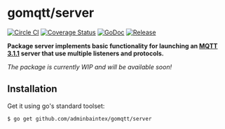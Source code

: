 # gomqtt/server

[![Circle CI](https://img.shields.io/circleci/project/gomqtt/server.svg)](https://circleci.com/gh/gomqtt/server)
[![Coverage Status](https://coveralls.io/repos/gomqtt/server/badge.svg?branch=master&service=github)](https://coveralls.io/github/gomqtt/server?branch=master)
[![GoDoc](https://godoc.org/github.com/adminbaintex/gomqtt/server?status.svg)](http://godoc.org/github.com/adminbaintex/gomqtt/server)
[![Release](https://img.shields.io/github/release/gomqtt/server.svg)](https://github.com/adminbaintex/gomqtt/server/releases)

**Package server implements basic functionality for launching an [MQTT 3.1.1](http://docs.oasis-open.org/mqtt/mqtt/v3.1.1/) server that use multiple listeners and protocols.**

_The package is currently WIP and will be available soon!_

## Installation

Get it using go's standard toolset:

```bash
$ go get github.com/adminbaintex/gomqtt/server
```
